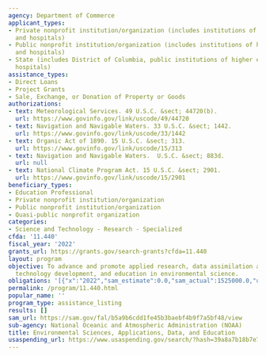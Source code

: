 ```yaml
---
agency: Department of Commerce
applicant_types:
- Private nonprofit institution/organization (includes institutions of higher education
  and hospitals)
- Public nonprofit institution/organization (includes institutions of higher education
  and hospitals)
- State (includes District of Columbia, public institutions of higher education and
  hospitals)
assistance_types:
- Direct Loans
- Project Grants
- Sale, Exchange, or Donation of Property or Goods
authorizations:
- text: Meteorological Services. 49 U.S.C. &sect; 44720(b).
  url: https://www.govinfo.gov/link/uscode/49/44720
- text: Navigation and Navigable Waters. 33 U.S.C. &sect; 1442.
  url: https://www.govinfo.gov/link/uscode/33/1442
- text: Organic Act of 1890. 15 U.S.C. &sect; 313.
  url: https://www.govinfo.gov/link/uscode/15/313
- text: Navigation and Navigable Waters.  U.S.C. &sect; 883d.
  url: null
- text: National Climate Program Act. 15 U.S.C. &sect; 2901.
  url: https://www.govinfo.gov/link/uscode/15/2901
beneficiary_types:
- Education Professional
- Private nonprofit institution/organization
- Public nonprofit institution/organization
- Quasi-public nonprofit organization
categories:
- Science and Technology - Research - Specialized
cfda: '11.440'
fiscal_year: '2022'
grants_url: https://grants.gov/search-grants?cfda=11.440
layout: program
objective: To advance and promote applied research, data assimilation and management,
  technology development, and education in environmental science.
obligations: '[{"x":"2022","sam_estimate":0.0,"sam_actual":1525000.0,"usa_spending_actual":1525000.0},{"x":"2023","sam_estimate":3000000.0,"sam_actual":0.0,"usa_spending_actual":1483850.0},{"x":"2024","sam_estimate":3000000.0,"sam_actual":0.0,"usa_spending_actual":1375108.0}]'
permalink: /program/11.440.html
popular_name: ''
program_type: assistance_listing
results: []
sam_url: https://sam.gov/fal/b5a9b6cdd1fe45b3baebf4b9f7a5bf48/view
sub-agency: National Oceanic and Atmospheric Administration (NOAA)
title: Environmental Sciences, Applications, Data, and Education
usaspending_url: https://www.usaspending.gov/search/?hash=39a8a7b18b7e70cce2f191e771e67d6b
---
```

